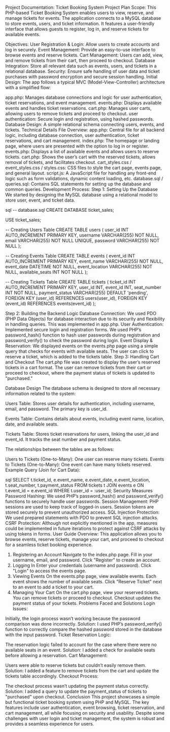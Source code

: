 Project Documentation: Ticket Booking System
Project Plan
Scope:
This PHP-based Ticket Booking System enables users to view, reserve, and manage tickets for events. The application connects to a MySQL database to store events, users, and ticket information. It features a user-friendly interface that allows guests to register, log in, and reserve tickets for available events.

Objectives:
User Registration & Login: Allow users to create accounts and log in securely.
Event Management: Provide an easy-to-use interface to browse events and reserve tickets.
Cart Management: Users can add, view, and remove tickets from their cart, then proceed to checkout.
Database Integration: Store all relevant data such as events, users, and tickets in a relational database.
Security: Ensure safe handling of user data and ticket purchases with password encryption and secure session handling.
Initial Design:
The app follows a typical MVC (Model-View-Controller) architecture with a simplified flow:

app.php: Manages database connections and logic for user authentication, ticket reservations, and event management.
events.php: Displays available events and handles ticket reservations.
cart.php: Manages user carts, allowing users to remove tickets and proceed to checkout.
user authentication: Secure login and registration, using hashed passwords.
Database Design: A simple relational schema connecting users, events, and tickets.
Technical Details
File Overview:
app.php: Central file for all backend logic, including database connection, user authentication, ticket reservations, and cart management.
index.php: The homepage or landing page, where users are presented with the option to log in or register.
events.php: Displays a list of available events and allows users to reserve tickets.
cart.php: Shows the user’s cart with the reserved tickets, allows removal of tickets, and facilitates checkout.
cart_styles.css / event_styles.css / styles.css: CSS files to style the cart page, events page, and general layout.
script.js: A JavaScript file for handling any front-end logic such as form validations, dynamic content loading, etc.
database.sql / queries.sql: Contains SQL statements for setting up the database and common queries.
Development Process:
Step 1: Setting Up the Database
We started by designing the MySQL database using a relational model to store user, event, and ticket data.

sql
-- database.sql
CREATE DATABASE ticket_sales;

USE ticket_sales;

-- Creating Users Table
CREATE TABLE users (
    user_id INT AUTO_INCREMENT PRIMARY KEY,
    username VARCHAR(255) NOT NULL,
    email VARCHAR(255) NOT NULL UNIQUE,
    password VARCHAR(255) NOT NULL
);

-- Creating Events Table
CREATE TABLE events (
    event_id INT AUTO_INCREMENT PRIMARY KEY,
    event_name VARCHAR(255) NOT NULL,
    event_date DATETIME NOT NULL,
    event_location VARCHAR(255) NOT NULL,
    available_seats INT NOT NULL
);

-- Creating Tickets Table
CREATE TABLE tickets (
    ticket_id INT AUTO_INCREMENT PRIMARY KEY,
    user_id INT,
    event_id INT,
    seat_number INT NOT NULL,
    payment_status VARCHAR(255) DEFAULT 'pending',
    FOREIGN KEY (user_id) REFERENCES users(user_id),
    FOREIGN KEY (event_id) REFERENCES events(event_id)
);

Step 2: Building the Backend Logic
Database Connection: We used PDO (PHP Data Objects) for database interaction due to its security and flexibility in handling queries. This was implemented in app.php.
User Authentication: Implemented secure login and registration forms. We used PHP’s password_hash() function to hash user passwords during registration and password_verify() to check the password during login.
Event Display & Reservation: We displayed events on the events.php page using a simple query that checks for events with available seats. The user can click to reserve a ticket, which is added to the tickets table.
Step 3: Handling Cart and Checkout
The cart.php file was created to display the user’s reserved tickets in a cart format. The user can remove tickets from their cart or proceed to checkout, where the payment status of tickets is updated to "purchased."

Database Design
The database schema is designed to store all necessary information related to the system:

Users Table:
Stores user details for authentication, including username, email, and password. The primary key is user_id.

Events Table:
Contains details about events, including event name, location, date, and available seats.

Tickets Table:
Stores ticket reservations for users, linking the user_id and event_id. It tracks the seat number and payment status.

The relationships between the tables are as follows:

Users to Tickets (One-to-Many): One user can reserve many tickets.
Events to Tickets (One-to-Many): One event can have many tickets reserved.
Example Query (Join for Cart Data):

sql
SELECT t.ticket_id, e.event_name, e.event_date, e.event_location, t.seat_number, t.payment_status
FROM tickets t
JOIN events e ON t.event_id = e.event_id
WHERE t.user_id = :user_id;
Security Measures
Password Hashing: We used PHP’s password_hash() and password_verify() functions to securely handle user passwords.
Session Management: PHP sessions are used to keep track of logged-in users. Session tokens are stored securely to prevent unauthorized access.
SQL Injection Protection: We used prepared statements with PDO to prevent SQL injection attacks.
CSRF Protection: Although not explicitly mentioned in the app, measures could be implemented in future iterations to protect against CSRF attacks by using tokens in forms.
User Guide
Overview:
This application allows you to browse events, reserve tickets, manage your cart, and proceed to checkout for a seamless ticket booking experience.

1. Registering an Account
Navigate to the index.php page.
Fill in your username, email, and password.
Click "Register" to create an account.
2. Logging In
Enter your credentials (username and password).
Click "Login" to access the events page.
3. Viewing Events
On the events.php page, view available events.
Each event shows the number of available seats.
Click "Reserve Ticket" next to an event to add a ticket to your cart.
4. Managing Your Cart
On the cart.php page, view your reserved tickets.
You can remove tickets or proceed to checkout.
Checkout updates the payment status of your tickets.
Problems Faced and Solutions
Login Issues:

Initially, the login process wasn’t working because the password comparison was done incorrectly.
Solution: I used PHP’s password_verify() function to correctly compare the hashed password stored in the database with the input password.
Ticket Reservation Logic:

The reservation logic failed to account for the case where there were no available seats in an event.
Solution: I added a check for available seats before allowing a reservation.
Cart Management:

Users were able to reserve tickets but couldn’t easily remove them.
Solution: I added a feature to remove tickets from the cart and update the tickets table accordingly.
Checkout Process:

The checkout process wasn’t updating the payment status correctly.
Solution: I added a query to update the payment_status of tickets to "purchased" upon checkout.
Conclusion
This project showcases a simple but functional ticket booking system using PHP and MySQL. The key features include user authentication, event browsing, ticket reservation, and cart management, all while focusing on security and usability. Despite some challenges with user login and ticket management, the system is robust and provides a seamless experience for users.

